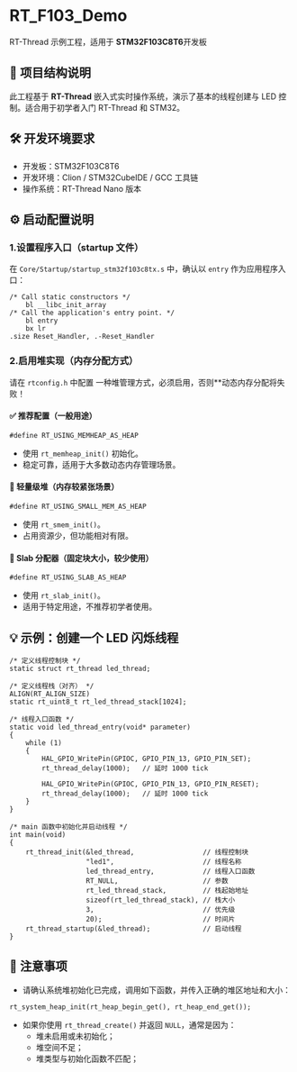 # RT_F103_Demo
RT-Thread 示例工程，适用于 **STM32F103C8T6**开发板

## 📁 项目结构说明

此工程基于 **RT-Thread** 嵌入式实时操作系统，演示了基本的线程创建与 LED 控制。适合用于初学者入门 RT-Thread 和 STM32。



## 🛠️ 开发环境要求

- 开发板：STM32F103C8T6
- 开发环境：Clion / STM32CubeIDE / GCC 工具链
- 操作系统：RT-Thread Nano 版本



## ⚙️ 启动配置说明

### 1.设置程序入口（startup 文件）

在 `Core/Startup/startup_stm32f103c8tx.s` 中，确认以 `entry` 作为应用程序入口：

```
/* Call static constructors */
    bl __libc_init_array
/* Call the application's entry point. */
    bl entry
    bx lr
.size Reset_Handler, .-Reset_Handler
```

### 2.启用堆实现（内存分配方式）

请在 `rtconfig.h` 中配置 一种堆管理方式，必须启用，否则**动态内存分配将失败！

#### ✅ 推荐配置（一般用途）

```
#define RT_USING_MEMHEAP_AS_HEAP
```

- 使用 `rt_memheap_init()` 初始化。
- 稳定可靠，适用于大多数动态内存管理场景。

#### 🧩 轻量级堆（内存较紧张场景）

```
#define RT_USING_SMALL_MEM_AS_HEAP
```

- 使用 `rt_smem_init()`。
- 占用资源少，但功能相对有限。

#### 🧱 Slab 分配器（固定块大小，较少使用）

```
#define RT_USING_SLAB_AS_HEAP
```

- 使用 `rt_slab_init()`。
- 适用于特定用途，不推荐初学者使用。



## 💡 示例：创建一个 LED 闪烁线程

```
/* 定义线程控制块 */
static struct rt_thread led_thread;

/* 定义线程栈（对齐） */
ALIGN(RT_ALIGN_SIZE)
static rt_uint8_t rt_led_thread_stack[1024];

/* 线程入口函数 */
static void led_thread_entry(void* parameter)
{
    while (1)
    {
        HAL_GPIO_WritePin(GPIOC, GPIO_PIN_13, GPIO_PIN_SET);
        rt_thread_delay(1000);   // 延时 1000 tick

        HAL_GPIO_WritePin(GPIOC, GPIO_PIN_13, GPIO_PIN_RESET);
        rt_thread_delay(1000);   // 延时 1000 tick
    }
}

/* main 函数中初始化并启动线程 */
int main(void)
{
    rt_thread_init(&led_thread,                 // 线程控制块
                   "led1",                      // 线程名称
                   led_thread_entry,            // 线程入口函数
                   RT_NULL,                     // 参数
                   rt_led_thread_stack,         // 栈起始地址
                   sizeof(rt_led_thread_stack), // 栈大小
                   3,                           // 优先级
                   20);                         // 时间片
    rt_thread_startup(&led_thread);             // 启动线程
}
```

## 🧪 注意事项

- 请确认系统堆初始化已完成，调用如下函数，并传入正确的堆区地址和大小：

```
rt_system_heap_init(rt_heap_begin_get(), rt_heap_end_get());
```

- 如果你使用 `rt_thread_create()` 并返回 `NULL`，通常是因为：
  - 堆未启用或未初始化；
  - 堆空间不足；
  - 堆类型与初始化函数不匹配；
